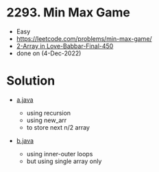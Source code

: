 # 2293. Min Max Game

- Easy
- https://leetcode.com/problems/min-max-game/
- [2-Array in Love-Babbar-Final-450](https://docs.google.com/spreadsheets/d/1-tJhKLvCRnb4KHBgQsDFLWERWeFerVZQaVP1v12COuQ/edit)
- done on (4-Dec-2022)

# Solution

- [a.java](./a.java)
  - using recursion
  - using new_arr
  - to store next n/2 array

- [b.java](./b.java)
  - using inner-outer loops
  - but using single array only
